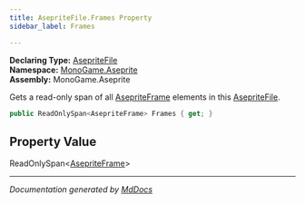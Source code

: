 ```yaml
---
title: AsepriteFile.Frames Property
sidebar_label: Frames

---
```


**Declaring Type:** [AsepriteFile](../)  
**Namespace:** [MonoGame.Aseprite](../../)  
**Assembly:** MonoGame.Aseprite

Gets a read\-only span of all [AsepriteFrame](../../AsepriteTypes/AsepriteFrame/) elements in this [AsepriteFile](../).

```csharp
public ReadOnlySpan<AsepriteFrame> Frames { get; }
```

## Property Value

ReadOnlySpan\<[AsepriteFrame](../../AsepriteTypes/AsepriteFrame/)\>

___

*Documentation generated by [MdDocs](https://github.com/ap0llo/mddocs)*
